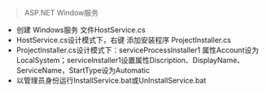 > ASP.NET Window服务

- 创建 Windows服务 文件HostService.cs
- HostService.cs设计模式下，右键 添加安装程序 ProjectInstaller.cs
- ProjectInstaller.cs设计模式下：serviceProcessInstaller1 属性Account设为LocalSystem；serviceInstaller1设置属性Discription、DisplayName、ServiceName，StartType设为Automatic
- 以管理员身份运行InstallService.bat或UnInstallService.bat
